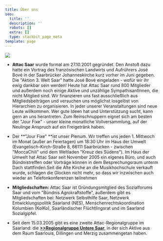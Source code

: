 ```yaml
---
title: Über uns
seo:
  title: ''
  description: ''
  robots: []
  extra: []
  type: stackbit_page_meta
template: page
---
```

![](images/weltkeineware.jpeg)

*   **Attac Saar** wurde formal am 27.10.2001 gegründet. Den Anstoß dazu hatte ein Vortrag des französischen Landwirts und Aufrührers José Bové in der Saarbrücker Johanneskirche kurz vorher im Juni gegeben. Die "Aktion 3. Welt Saar" hatte José Bové eingeladen - wofür wir ihr ewig dankbar sein werden! Heute hat Attac Saar rund 800 Mitglieder und außerdem noch einige Aktive und unzählige SympathisantInnen, die nicht Mitglied sind. Wir finanzieren uns fast ausschließlich aus Mitgliedsbeiträgen und versuchen uns möglichst losgelöst von Hierarchien zu organisieren. In jeder unserer Veranstaltungen sind neue Leute willkommen. Wer gute Ideen hat und Unterstützung sucht, kann gern an uns herantreten. Zum Reinschnuppern eignet sich am besten der "Jour Fixe" - unser kleine monatliche Vollversammlung, auf der Neulinge Anspruch auf ein Freigetränk haben. 

<!---->

*   Der \*\*"Jour Fixe" \*\*ist unser Plenum. Wir treffen uns jeden 1. Mittwoch im Monat (außer an Feiertagen) um 18:30 Uhr im Haus der Umwelt (Evangelisch-Kirch-Straße 8, 66111 Saarbrücken - zwischen "MoccaChili" und dem Weltladen "Kreuz des Südens"). Im Haus der Umwelt hat Attac Saar seit November 2005 ein eigenes Büro, und auch Bündnistreffen oder Vorträge können in dem Besprechungsraum unterm Dach stattfinden.Seit die Alte Kirche an die Musikhochschule verkauft wurde, schlagen die Glocken nicht mehr, so dass wir inzwischen auch wieder an Telefonkonferenzen teilnehmen 

<!---->

*   **Mitgliedschaften:** Attac Saar ist Gründungsmitglied des Sozialforums Saar und vom "Bündnis Agrokraftstoffe", außerdem gibt es Mitgliedschaften bei: Netzwerk Selbsthilfe Saar, Netzwerk Entwicklungspolitik Saarland (NES), Menschenrechtskoordination Kolumbien (KolKo), Saarländischer Flüchtlingsrat und im Saarland Sozialgipfel.

<!---->

*   Seit dem 15.03.2005 gibt es eine zweite Attac-Regionalgruppe im Saarland: die [**>>Regionalgruppe Untere Saar**](http://www.attac-netzwerk.de/untere-saar), in der sich Aktive aus dem Raum Saarlouis, Dillingen und Merzig zusammengetan haben.
